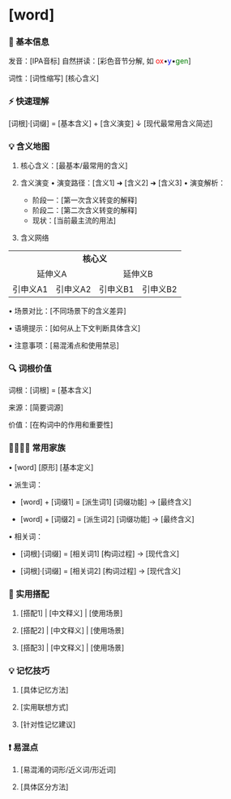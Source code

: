 # **[word]**

### 📖 基本信息
发音：[IPA音标]  自然拼读：[彩色音节分解, 如 <font color="red">ox</font>•<font color="blue">y</font>•<font color="green">gen</font>]

词性：[词性缩写] [核心含义]  

### ⚡️ 快速理解
[词根]·[词缀] = [基本含义] + [含义演变]
                  ↓
    [现代最常用含义简述]

### 💡 含义地图


1. 核心含义：[最基本/最常用的含义]

2. 含义演变
   • 演变路径：[含义1] ➜ [含义2] ➜ [含义3]
   • 演变解析：
     - 阶段一：[第一次含义转变的解释]
     - 阶段二：[第二次含义转变的解释]
     - 现状：[当前最主流的用法]

3. 含义网络

  <table>
    <tr>
      <td colspan="4" align="center"><strong>核心义</strong></td>
    </tr>
    <tr>
      <td colspan="2" align="center">延伸义A</td>
      <td colspan="2" align="center">延伸义B</td>
    </tr>
    <tr>
      <td align="center">引申义A1</td>
      <td align="center">引申义A2</td>
      <td align="center">引申义B1</td>
      <td align="center">引申义B2</td>
    </tr>
  </table>

  • 场景对比：[不同场景下的含义差异]

  • 语境提示：[如何从上下文判断具体含义]

  • 注意事项：[易混淆点和使用禁忌]


### 🔍 词根价值
词根：[词根] = [基本含义]

来源：[简要词源]

价值：[在构词中的作用和重要性]

### 👨‍👩‍👧‍👦 常用家族
• [word] [原形]
  [基本定义]

• 派生词：

  - [word] + [词缀1] = [派生词1]
    [词缀功能] → [最终含义]
  
  - [word] + [词缀2] = [派生词2]
    [词缀功能] → [最终含义]

• 相关词：

  - [词根]·[词缀] = [相关词1]
    [构词过程] → [现代含义]
  
  - [词根]·[词缀] = [相关词2]
    [构词过程] → [现代含义]


### 🎯 实用搭配
1. [搭配1] | [中文释义] | [使用场景]

2. [搭配2] | [中文释义] | [使用场景]

3. [搭配3] | [中文释义] | [使用场景]


### 💡 记忆技巧

1. [具体记忆方法]

2. [实用联想方式]

3. [针对性记忆建议]


### ❗️ 易混点

1. [易混淆的词形/近义词/形近词]

2. [具体区分方法]


